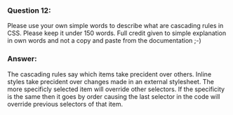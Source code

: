 ### Question 12:

Please use your own simple words to describe what are cascading rules in CSS. Please keep it under 150 words. Full credit given to simple explanation in own words and not a copy and paste from the documentation ;-)

### Answer:

The cascading rules say which items take precident over others. Inline styles take precident over changes made in an external stylesheet. The more specificly selected item will override other selectors. If the specificity is the same then it goes by order causing the last selector in the code will override previous selectors of that item.
